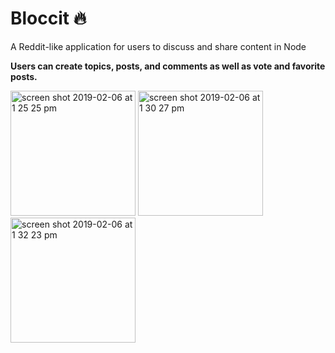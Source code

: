 # Bloccit  :fire:
A Reddit-like application for users to discuss and share content in Node  

 **Users can create topics, posts, and comments as well as vote and favorite posts.**
 
<img width="200" alt="screen shot 2019-02-06 at 1 25 25 pm" src="https://user-images.githubusercontent.com/19629111/52364281-d7371500-2a12-11e9-8442-dbe7a4499922.png"> <img width="200" alt="screen shot 2019-02-06 at 1 30 27 pm" src="https://user-images.githubusercontent.com/19629111/52364782-0601bb00-2a14-11e9-8fa5-cc24c62ed77e.png"> <img width="200" alt="screen shot 2019-02-06 at 1 32 23 pm" src="https://user-images.githubusercontent.com/19629111/52364784-07cb7e80-2a14-11e9-8f15-299d34a89d00.png">

